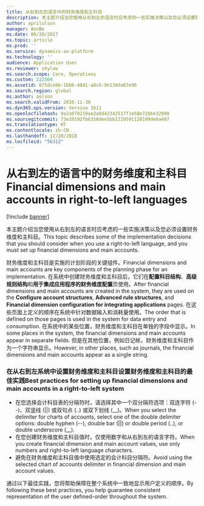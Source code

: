 ```yaml
---
title: 从右到左的语言中的财务维度和主科目
description: 本主题介绍当您使用从右到左的语言时应考虑的一些实施决策以及您必须设置财务维度和主科目。
author: aprilolson
manager: AnnBe
ms.date: 06/20/2017
ms.topic: article
ms.prod: ''
ms.service: dynamics-ax-platform
ms.technology: ''
audience: Application User
ms.reviewer: shylaw
ms.search.scope: Core, Operations
ms.custom: 222564
ms.assetid: 875dcebb-1bbb-4841-a8c6-9e134da07e96
ms.search.region: global
ms.author: aolson
ms.search.validFrom: 2016-11-30
ms.dyn365.ops.version: Version 1611
ms.openlocfilehash: 9a2a978219ae2a0d42342517f1e58e72b6e32990
ms.sourcegitcommit: 73e10192fb6318dee5bb1129591120199de6a487
ms.translationtype: HT
ms.contentlocale: zh-CN
ms.lasthandoff: 12/20/2018
ms.locfileid: "56312"
---
```

# <a name="financial-dimensions-and-main-accounts-in-right-to-left-languages"></a><span data-ttu-id="b9ca0-103">从右到左的语言中的财务维度和主科目</span><span class="sxs-lookup"><span data-stu-id="b9ca0-103">Financial dimensions and main accounts in right-to-left languages</span></span>

[!include [banner](../includes/banner.md)]

<span data-ttu-id="b9ca0-104">本主题介绍当您使用从右到左的语言时应考虑的一些实施决策以及您必须设置财务维度和主科目。</span><span class="sxs-lookup"><span data-stu-id="b9ca0-104">This topic describes some of the implementation decisions that you should consider when you use a right-to-left language, and you must set up financial dimensions and main accounts.</span></span>

<span data-ttu-id="b9ca0-105">财务维度和主科目是实施的计划阶段的关键组件。</span><span class="sxs-lookup"><span data-stu-id="b9ca0-105">Financial dimensions and main accounts are key components of the planning phase for an implementation.</span></span> <span data-ttu-id="b9ca0-106">在系统中创建财务维度和主科目后，它们在**配置科目结构**、**高级规则结构**和**用于集成应用程序的财务维度配置**页使用。</span><span class="sxs-lookup"><span data-stu-id="b9ca0-106">After financial dimensions and main accounts are created in the system, they are used on the **Configure account structures**, **Advanced rule structures**, and **Financial dimension configuration for integrating applications** pages.</span></span> <span data-ttu-id="b9ca0-107">在这些页面上定义的顺序在系统中针对数据输入和消耗量使用。</span><span class="sxs-lookup"><span data-stu-id="b9ca0-107">The order that is defined on those pages is used in the system for data entry and consumption.</span></span> <span data-ttu-id="b9ca0-108">在系统中的某些位置，财务维度和主科目在单独的字段中显示。</span><span class="sxs-lookup"><span data-stu-id="b9ca0-108">In some places in the system, the financial dimensions and main accounts appear in separate fields.</span></span> <span data-ttu-id="b9ca0-109">但是在其他位置，例如日记帐，财务维度和主科目作为一个字符串显示。</span><span class="sxs-lookup"><span data-stu-id="b9ca0-109">However, in other places, such as journals, the financial dimensions and main accounts appear as a single string.</span></span>

### <a name="best-practices-for-setting-up-financial-dimensions-and-main-accounts-in-a-right-to-left-system"></a><span data-ttu-id="b9ca0-110">在从右到左系统中设置财务维度和主科目设置财务维度和主科目的最佳实践</span><span class="sxs-lookup"><span data-stu-id="b9ca0-110">Best practices for setting up financial dimensions and main accounts in a right-to-left system</span></span>

-   <span data-ttu-id="b9ca0-111">在您选择会计科目表的分隔符时，请选择其中一个双分隔符选项：双连字符 (--)、双竖线 (||) 或双句点 (..) 或双下划线 (\_\_)。</span><span class="sxs-lookup"><span data-stu-id="b9ca0-111">When you select the delimiter for charts of accounts, select one of the double delimiter options: double hyphen (--), double bar (||) or double period (..), or double underscore (\_\_).</span></span>
-   <span data-ttu-id="b9ca0-112">在您创建财务维度和主科目值时，仅使用数字和从右到左的语言字符。</span><span class="sxs-lookup"><span data-stu-id="b9ca0-112">When you create financial dimension and main account values, use only numbers and right-to-left language characters.</span></span>
-   <span data-ttu-id="b9ca0-113">避免在财务维度和主科目值中使用选定的会计科目分隔符。</span><span class="sxs-lookup"><span data-stu-id="b9ca0-113">Avoid using the selected chart of accounts delimiter in financial dimension and main account values.</span></span>

<span data-ttu-id="b9ca0-114">通过以下最佳实践，您将帮助保障在整个系统中一致地显示用户定义的顺序。</span><span class="sxs-lookup"><span data-stu-id="b9ca0-114">By following these best practices, you help guarantee consistent representation of the user defined-order throughout the system.</span></span>




